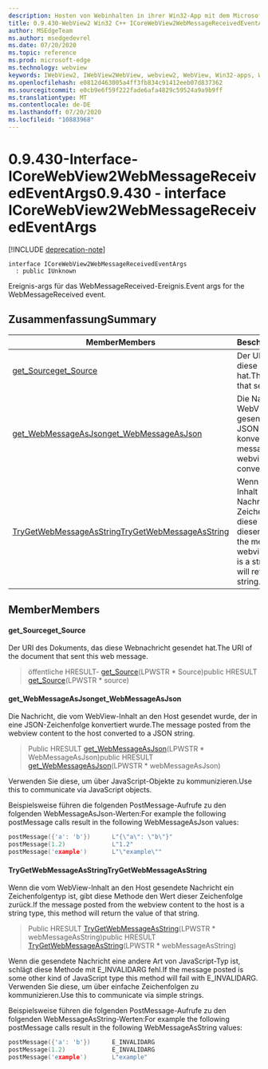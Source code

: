 ```yaml
---
description: Hosten von Webinhalten in ihrer Win32-App mit dem Microsoft Edge WebView2-Steuerelement
title: 0.9.430-WebView2 Win32 C++ ICoreWebView2WebMessageReceivedEventArgs
author: MSEdgeTeam
ms.author: msedgedevrel
ms.date: 07/20/2020
ms.topic: reference
ms.prod: microsoft-edge
ms.technology: webview
keywords: IWebView2, IWebView2WebView, webview2, WebView, Win32-apps, Win32, Edge, ICoreWebView2, ICoreWebView2Host, Browser-Steuerelement, Edge-HTML
ms.openlocfilehash: e0812d463005a4ff3fb834c91412eeb07d837362
ms.sourcegitcommit: e0cb9e6f59f222fade6afa4829c59524a9a9b9ff
ms.translationtype: MT
ms.contentlocale: de-DE
ms.lasthandoff: 07/20/2020
ms.locfileid: "10883968"
---
```

# <span data-ttu-id="b8857-104">0.9.430-Interface-ICoreWebView2WebMessageReceivedEventArgs</span><span class="sxs-lookup"><span data-stu-id="b8857-104">0.9.430 - interface ICoreWebView2WebMessageReceivedEventArgs</span></span> 

[!INCLUDE [deprecation-note](../../includes/deprecation-note.md)]

```
interface ICoreWebView2WebMessageReceivedEventArgs
  : public IUnknown
```

<span data-ttu-id="b8857-105">Ereignis-args für das WebMessageReceived-Ereignis.</span><span class="sxs-lookup"><span data-stu-id="b8857-105">Event args for the WebMessageReceived event.</span></span>

## <span data-ttu-id="b8857-106">Zusammenfassung</span><span class="sxs-lookup"><span data-stu-id="b8857-106">Summary</span></span>

 <span data-ttu-id="b8857-107">Member</span><span class="sxs-lookup"><span data-stu-id="b8857-107">Members</span></span>                        | <span data-ttu-id="b8857-108">Beschreibungen</span><span class="sxs-lookup"><span data-stu-id="b8857-108">Descriptions</span></span>
--------------------------------|---------------------------------------------
[<span data-ttu-id="b8857-109">get_Source</span><span class="sxs-lookup"><span data-stu-id="b8857-109">get_Source</span></span>](#get_source) | <span data-ttu-id="b8857-110">Der URI des Dokuments, das diese Webnachricht gesendet hat.</span><span class="sxs-lookup"><span data-stu-id="b8857-110">The URI of the document that sent this web message.</span></span>
[<span data-ttu-id="b8857-111">get_WebMessageAsJson</span><span class="sxs-lookup"><span data-stu-id="b8857-111">get_WebMessageAsJson</span></span>](#get_webmessageasjson) | <span data-ttu-id="b8857-112">Die Nachricht, die vom WebView-Inhalt an den Host gesendet wurde, der in eine JSON-Zeichenfolge konvertiert wurde.</span><span class="sxs-lookup"><span data-stu-id="b8857-112">The message posted from the webview content to the host converted to a JSON string.</span></span>
[<span data-ttu-id="b8857-113">TryGetWebMessageAsString</span><span class="sxs-lookup"><span data-stu-id="b8857-113">TryGetWebMessageAsString</span></span>](#trygetwebmessageasstring) | <span data-ttu-id="b8857-114">Wenn die vom WebView-Inhalt an den Host gesendete Nachricht ein Zeichenfolgentyp ist, gibt diese Methode den Wert dieser Zeichenfolge zurück.</span><span class="sxs-lookup"><span data-stu-id="b8857-114">If the message posted from the webview content to the host is a string type, this method will return the value of that string.</span></span>

## <span data-ttu-id="b8857-115">Member</span><span class="sxs-lookup"><span data-stu-id="b8857-115">Members</span></span>

#### <span data-ttu-id="b8857-116">get_Source</span><span class="sxs-lookup"><span data-stu-id="b8857-116">get_Source</span></span> 

<span data-ttu-id="b8857-117">Der URI des Dokuments, das diese Webnachricht gesendet hat.</span><span class="sxs-lookup"><span data-stu-id="b8857-117">The URI of the document that sent this web message.</span></span>

> <span data-ttu-id="b8857-118">öffentliche HRESULT- [get_Source](#get_source)(LPWSTR \* Source)</span><span class="sxs-lookup"><span data-stu-id="b8857-118">public HRESULT [get_Source](#get_source)(LPWSTR \* source)</span></span>

#### <span data-ttu-id="b8857-119">get_WebMessageAsJson</span><span class="sxs-lookup"><span data-stu-id="b8857-119">get_WebMessageAsJson</span></span> 

<span data-ttu-id="b8857-120">Die Nachricht, die vom WebView-Inhalt an den Host gesendet wurde, der in eine JSON-Zeichenfolge konvertiert wurde.</span><span class="sxs-lookup"><span data-stu-id="b8857-120">The message posted from the webview content to the host converted to a JSON string.</span></span>

> <span data-ttu-id="b8857-121">Public HRESULT [get_WebMessageAsJson](#get_webmessageasjson)(LPWSTR \* WebMessageAsJson)</span><span class="sxs-lookup"><span data-stu-id="b8857-121">public HRESULT [get_WebMessageAsJson](#get_webmessageasjson)(LPWSTR \* webMessageAsJson)</span></span>

<span data-ttu-id="b8857-122">Verwenden Sie diese, um über JavaScript-Objekte zu kommunizieren.</span><span class="sxs-lookup"><span data-stu-id="b8857-122">Use this to communicate via JavaScript objects.</span></span>

<span data-ttu-id="b8857-123">Beispielsweise führen die folgenden PostMessage-Aufrufe zu den folgenden WebMessageAsJson-Werten:</span><span class="sxs-lookup"><span data-stu-id="b8857-123">For example the following postMessage calls result in the following WebMessageAsJson values:</span></span>

```cpp
postMessage({'a': 'b'})      L"{\"a\": \"b\"}"
postMessage(1.2)             L"1.2"
postMessage('example')       L"\"example\""
```

#### <span data-ttu-id="b8857-124">TryGetWebMessageAsString</span><span class="sxs-lookup"><span data-stu-id="b8857-124">TryGetWebMessageAsString</span></span> 

<span data-ttu-id="b8857-125">Wenn die vom WebView-Inhalt an den Host gesendete Nachricht ein Zeichenfolgentyp ist, gibt diese Methode den Wert dieser Zeichenfolge zurück.</span><span class="sxs-lookup"><span data-stu-id="b8857-125">If the message posted from the webview content to the host is a string type, this method will return the value of that string.</span></span>

> <span data-ttu-id="b8857-126">Public HRESULT [TryGetWebMessageAsString](#trygetwebmessageasstring)(LPWSTR \* webMessageAsString)</span><span class="sxs-lookup"><span data-stu-id="b8857-126">public HRESULT [TryGetWebMessageAsString](#trygetwebmessageasstring)(LPWSTR \* webMessageAsString)</span></span>

<span data-ttu-id="b8857-127">Wenn die gesendete Nachricht eine andere Art von JavaScript-Typ ist, schlägt diese Methode mit E_INVALIDARG fehl.</span><span class="sxs-lookup"><span data-stu-id="b8857-127">If the message posted is some other kind of JavaScript type this method will fail with E_INVALIDARG.</span></span> <span data-ttu-id="b8857-128">Verwenden Sie diese, um über einfache Zeichenfolgen zu kommunizieren.</span><span class="sxs-lookup"><span data-stu-id="b8857-128">Use this to communicate via simple strings.</span></span>

<span data-ttu-id="b8857-129">Beispielsweise führen die folgenden PostMessage-Aufrufe zu den folgenden WebMessageAsString-Werten:</span><span class="sxs-lookup"><span data-stu-id="b8857-129">For example the following postMessage calls result in the following WebMessageAsString values:</span></span>

```cpp
postMessage({'a': 'b'})      E_INVALIDARG
postMessage(1.2)             E_INVALIDARG
postMessage('example')       L"example"
```

